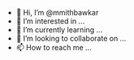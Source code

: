 - 👋 Hi, I’m @mmithbawkar
- 👀 I’m interested in ...
- 🌱 I’m currently learning ...
- 💞️ I’m looking to collaborate on ...
- 📫 How to reach me ...

<!---
mmithbawkar/mmithbawkar is a ✨ special ✨ repository because its `README.md` (this file) appears on your GitHub profile.
You can click the Preview link to take a look at your changes.
--->
